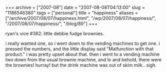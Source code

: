 +++
archive = ["2007-08"]
date = "2007-08-08T04:13:00"
slug = "1186546380"
tags = ["personal"]
title = "happiness"
aliases = ["/archive/2007/08/07/happiness.html", "/wp/2007/08/07/happiness/", "/2007/08/07/happiness/", "/blog/89"]
+++

ryan's vice #382: little debbie fudge brownies.

i really wanted one, so i went down to the vending machines to get one.
i pressed the numbers, and the little display said "Malfunction with that
product." i was pretty upset about that. then i went to a vending machine
two down from the usual brownie machine, and lo and behold, there were the
brownies! hurray! but the drink machine was out of skim milk.. sigh.

